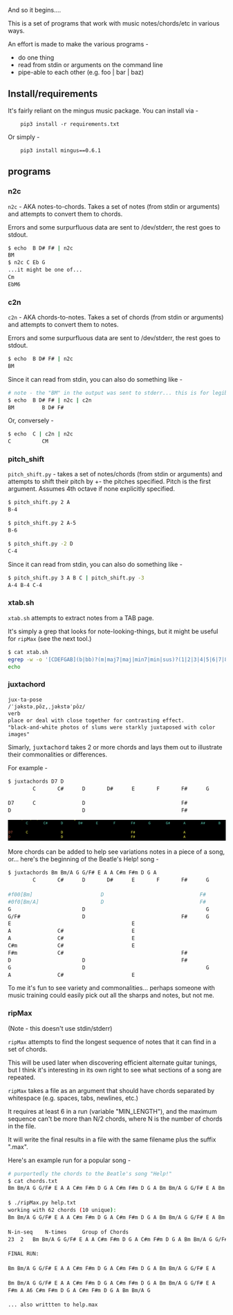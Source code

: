 And so it begins....

This is a set of programs that work with music notes/chords/etc in various ways.

An effort is made to make the various programs -

- do one thing
- read from stdin or arguments on the command line
- pipe-able to each other (e.g. foo | bar | baz)

## Install/requirements

It's fairly reliant on the mingus music package. You can install via -
```
    pip3 install -r requirements.txt
```
Or simply -
```
    pip3 install mingus==0.6.1
```

## programs

### n2c

``n2c`` - AKA notes-to-chords. Takes a set of notes (from stdin or arguments) and attempts to convert them to chords.

Errors and some surpurfluous data are sent to /dev/stderr, the rest goes to stdout.

```bash
$ echo  B D# F# | n2c
BM
$ n2c C Eb G
...it might be one of...
Cm
EbM6
```

### c2n

``c2n`` - AKA chords-to-notes. Takes a set of chords (from stdin or arguments) and attempts to convert them to notes.

Errors and some surpurfluous data are sent to /dev/stderr, the rest goes to stdout.
```bash
$ echo  B D# F# | n2c
BM
```
Since it can read from stdin, you can also do something like -
```bash
# note - the "BM" in the output was sent to stderr... this is for legibility but also permits easier piping
$ echo  B D# F# | n2c | c2n
BM         B D# F#
```
Or, conversely -
```bash
$ echo  C | c2n | n2c
C          CM
```

### pitch_shift

``pitch_shift.py`` - takes a set of notes/chords (from stdin or arguments) and attempts to shift their pitch
by +- the pitches specified. Pitch is the first argument. Assumes 4th octave if none explicitly specified.

```bash
$ pitch_shift.py 2 A
B-4
```

```bash
$ pitch_shift.py 2 A-5
B-6
```

```bash
$ pitch_shift.py -2 D
C-4
```

Since it can read from stdin, you can also do something like -
```bash
$ pitch_shift.py 3 A B C | pitch_shift.py -3
A-4 B-4 C-4
```

### xtab.sh

``xtab.sh`` attempts to extract notes from a TAB page.

It's simply a grep that looks for note-looking-things, but it might be useful for ``ripMax`` (see the next tool.)

```bash
$ cat xtab.sh
egrep -w -o '[CDEFGAB](b|bb)?(m|maj7|maj|min7|min|sus)?(1|2|3|4|5|6|7|8|9)?(#)?(/[CDEFGAB])?(b|bb)?(m|maj7|maj|min7|min|sus)?(1|2|3|4|5|6|7|8|9)?(#)?' "$1" | tr '\n' ' '
echo
```

### juxtachord

```
jux·ta·pose
/ˈjəkstəˌpōz,ˌjəkstəˈpōz/
verb
place or deal with close together for contrasting effect.
"black-and-white photos of slums were starkly juxtaposed with color images"
```
Simarly, <tt>juxtachord</tt> takes 2 or more chords and lays them out to illustrate their commonalities or differences.

For example -

```bash
$ juxtachords D7 D
        C       C#      D       D#      E       F       F#      G       G#      A       A#      B

D7      C               D                               F#                      A
D                       D                               F#                      A
```

<img src="d7-d.png" style="zoom:75%;" />

More chords can be added to help see variations notes in a piece of a song, or... here's the beginning
of the Beatle's Help! song -

```bash
$ juxtachords Bm Bm/A G G/F# E A A C#m F#m D G A
        C       C#      D       D#      E       F       F#      G       G#      A       A#      B

#f00[Bm]                      D                               F#                                      B
#0f0[Bm/A]                    D                               F#                      A               B
G                       D                                       G                               B
G/F#                    D                               F#      G                               B
E                                       E                               G#                      B
A               C#                      E                                       A
A               C#                      E                                       A
C#m             C#                      E                               G#
F#m             C#                                      F#                      A
D                       D                               F#                      A
G                       D                                       G                               B
A               C#                      E                                       A
```

To me it's fun to see variety and commonalities... perhaps someone with music training could easily
pick out all the sharps and notes, but not me.

### ripMax

(Note - this doesn't use stdin/stderr)

``ripMax`` attempts to find the longest sequence of notes that it can find in a set of chords.

This will be used later when discovering efficient alternate guitar tunings, but I think it's interesting in its own right to see what sections of a song are repeated.

``ripMax`` takes a file as an argument that should have chords separated by whitespace (e.g. spaces, tabs, newlines, etc.)

It requires at least 6 in a run (variable "MIN_LENGTH"), and the maximum sequence can't be more than N/2 chords, where N is the number of chords in the file.

It will write the final results in a file with the same filename plus the suffix ".max".

Here's an example run for a popular song -
```bash
# purportedly the chords to the Beatle's song "Help!"
$ cat chords.txt
Bm Bm/A G G/F# E A A C#m F#m D G A C#m F#m D G A Bm Bm/A G G/F# E A Bm Bm/A G G/F# E A A C#m F#m D G A C#m F#m D G A Bm Bm/A G G/F# E A F#m A A6 C#m F#m D G A C#m F#m D G A Bm Bm/A G

$ ./ripMax.py help.txt
working with 62 chords (10 unique):
Bm Bm/A G G/F# E A A C#m F#m D G A C#m F#m D G A Bm Bm/A G G/F# E A Bm Bm/A G G/F# E A A C#m F#m D G A C#m F#m D G A Bm Bm/A G G/F# E A F#m A A6 C#m F#m D G A C#m F#m D G A Bm Bm/A G

N-in-seq    N-times     Group of Chords
23  2   Bm Bm/A G G/F# E A A C#m F#m D G A C#m F#m D G A Bm Bm/A G G/F# E A

FINAL RUN:

Bm Bm/A G G/F# E A A C#m F#m D G A C#m F#m D G A Bm Bm/A G G/F# E A

Bm Bm/A G G/F# E A A C#m F#m D G A C#m F#m D G A Bm Bm/A G G/F# E A
F#m A A6 C#m F#m D G A C#m F#m D G A Bm Bm/A G

... also writtten to help.max
```

